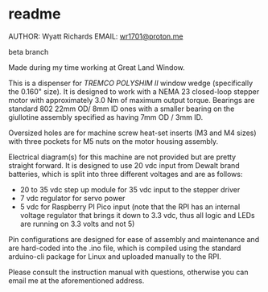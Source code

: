 # readme
AUTHOR: Wyatt Richards
EMAIL: wr1701@proton.me

beta branch

Made during my time working at Great Land Window.

This is a dispenser for _TREMCO POLYSHIM II_ window wedge (specifically the 0.160" size). It is designed to work with a NEMA 23 closed-loop stepper motor with approximately 3.0 Nm of maximum output torque. Bearings are standard 802 22mm OD/ 8mm ID ones with a smaller bearing on the giullotine assembly specified as having 7mm OD / 3mm ID.

Oversized holes are for machine screw heat-set inserts (M3 and M4 sizes) with three pockets for M5 nuts on the motor housing assembly.

Electrical diagram(s) for this machine are not provided but are pretty straight forward. It is designed to use 20 vdc input from Dewalt brand batteries, which is split into three different voltages and are as follows:
* 20 to 35 vdc step up module for 35 vdc input to the stepper driver
* 7 vdc regulator for servo power
* 5 vdc for Raspberry PI Pico input (note that the RPI has an internal voltage regulator that brings it down to 3.3 vdc, thus all logic and LEDs are running on 3.3 volts and not 5)

Pin configurations are designed for ease of assembly and maintenance and are hard-coded into the .ino file, which is compiled using the standard arduino-cli package for Linux and uploaded manually to the RPI.

Please consult the instruction manual with questions, otherwise you can email me at the aforementioned address.
